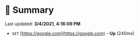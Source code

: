 # 📖 Summary
Last updated: **3/4/2021, 4:16:09 PM**

- `GET` [https://google.com](https://google.com) - **Up** (240ms)

